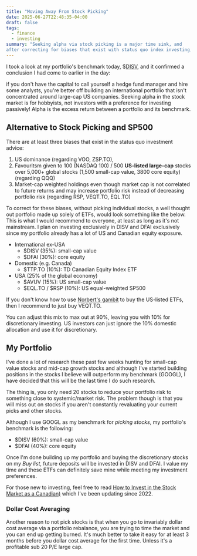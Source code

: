 ```yaml
---
title: "Moving Away From Stock Picking"
date: 2025-06-27T22:48:35-04:00
draft: false
tags:
  - finance
  - investing
summary: "Seeking alpha via stock picking is a major time sink, and
after correcting for biases that exist with status quo index investing, the allocation for discretionary investments should be substantially smaller for those who aren't wealthy."
---
```



I took a look at my portfolio's benchmark today, $[DISV](https://www.dimensional.com/us-en/funds/disv/international-small-cap-value-etf), and it confirmed a conclusion I had come to earlier in the day:

if you don't have the capital to call yourself a hedge fund manager and hire some analysts, you're better off building an international portfolio that isn't concentrated around large-cap US companies. Seeking alpha in the stock market is for hobbyists, not investors with a preference for investing passively! Alpha is the excess return between a portfolio and its benchmark.

## Alternative to Stock Picking and SP500

There are at least three biases that exist in the status quo investment advice:

1. US dominance (regarding VOO, ZSP.TO),
2. Favouritsm given to 100 (NASDAQ 100) / 500 **US-listed large-cap** stocks over 5,000+ global stocks (1,500 small-cap value, 3800 core equity) (regarding QQQ)
3. Market-cap weighted holdings even though market cap is not correlated to future returns and may increase portfolio risk instead of decreasing portfolio risk (regarding RSP, VEQT.TO, EQL.TO)

To correct for these biases, without picking individual stocks, a well thought out portfolio made up solely of ETFs, would look something like the below. This is what I would recommend to everyone, at least as long as it's not mainstream. I plan on investing exclusively in DISV and DFAI exclusively since my portfolio already has a lot of US and Canadian equity exposure.

- International ex-USA
  - $DISV (35%): small-cap value
  - $DFAI (30%): core equity
- Domestic (e.g. Canada)
  - $TTP.TO (10%): TD Canadian Equity Index ETF
- USA (25% of the global economy)
  - $AVUV (15%): US small-cap value
  - $EQL.TO / $RSP (10%): US equal-weighted SP500

If you don't know how to use [Norbert's gambit](/posts/how-to-invest-in-the-stock-market/#converting-cad-to-usd-and-back-norberts-gambit) to buy the US-listed ETFs, then I recommend to just buy VEQT.TO.

You can adjust this mix to max out at 90%, leaving you with 10% for discretionary investing. US investors can just ignore the 10% domestic allocation and use it for discretionary.

## My Portfolio

I've done a lot of research these past few weeks hunting for small-cap value stocks and mid-cap growth stocks and although I've started building positions in the stocks I believe will outperform my benchmark (GOOGL), I have decided that this will be the last time I do such research.

The thing is, you only need 20 stocks to reduce your portfolio risk to something close to systemic/market risk. The problem though is that you will miss out on stocks if you aren't constantly revaluating your current picks and other stocks.

Although I use GOOGL as my benchmark for _picking stocks_, my portfolio's benchmark is the following:

- $DISV (60%): small-cap value
- $DFAI (40%): core equity

Once I'm done building up my portfolio and buying the discretionary stocks on my _Buy list_, future deposits will be invested in DISV and DFAI. I value my time and these ETFs can definitely save mine while meeting my investment preferences.

For those new to investing, feel free to read [How to Invest in the Stock Market as a Canadian)](/posts/investing/) which I've been updating since 2022.

### Dollar Cost Averaging

Another reason to not pick stocks is that when you go to invariably dollar cost average via a portfolio rebalance, you are trying to time the market and you can end up getting burned. It's much better to take it easy for at least 3 months before you dollar cost average for the first time. Unless it's a profitable sub 20 P/E large cap.
